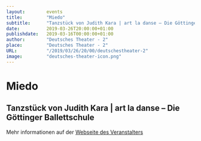 ```yaml
---
layout:        events
title:         "Miedo"
subtitle:      "Tanzstück von Judith Kara | art la danse – Die Göttinger Ballettschule"
date:          2019-03-26T20:00:00+01:00
publishdate:   2019-03-16T00:00:00+01:00
author:        "Deutsches Theater - 2"
place:         "Deutsches Theater - 2"
URL:           "/2019/03/26/20/00/deutschestheater-2"
image:         "deutsches-theater-icon.png"
---
```


Miedo
===========

Tanzstück von Judith Kara | art la danse – Die Göttinger Ballettschule
-----------



Mehr informationen auf der [Webseite des Veranstalters](https://www.dt-goettingen.de/stueck/miedo/)
